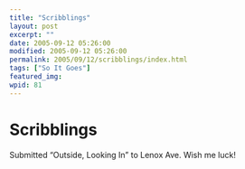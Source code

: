 ```yaml
---
title: "Scribblings"
layout: post
excerpt: ""
date: 2005-09-12 05:26:00
modified: 2005-09-12 05:26:00
permalink: 2005/09/12/scribblings/index.html
tags: ["So It Goes"]
featured_img: 
wpid: 81
---
```


# Scribblings

Submitted “Outside, Looking In” to Lenox Ave. Wish me luck!